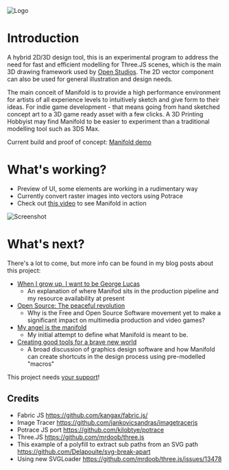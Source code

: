 ![Logo](https://cdn.rawgit.com/paulbrzeski/manifold/master/assets/manifold-01.png)

# Introduction

A hybrid 2D/3D design tool, this is an experimental program to address the need for fast and efficient modelling for Three.JS scenes, which is the main 3D drawing framework used by [Open Studios](https://openstudios.xyz). The 2D vector component can also be used for general illustration and design needs.

The main conceit of Manifold is to provide a high performance environment for artists of all experience levels to intuitively sketch and give form to their ideas. For indie game development - that means going from hand sketched concept art to a 3D game ready asset with a few clicks. A 3D Printing Hobbyist may find Manifold to be easier to experiment than a traditional modelling tool such as 3DS Max.

Current build and proof of concept: [Manifold demo](http://manifold.paulbrzeski.com)

# What's working?
- Preview of UI, some elements are working in a rudimentary way 
- Currently convert raster images into vectors using Potrace
- Check out [this video](https://openstudios.xyz/assets/manifold.mp4) to see Manifold in action

![Screenshot](https://cdn.rawgit.com/paulbrzeski/manifold/master/assets/screenshot.png)

# What's next?
There's a lot to come, but more info can be found in my blog posts about this project: 
- [When I grow up, I want to be George Lucas](https://medium.com/@mail_59849/when-i-grow-up-i-want-to-be-george-lucas-fba6d5ae93b8)
  - An explanation of where Manifod sits in the production pipeline and my resource availability at present
- [Open Source: The peaceful revolution](https://medium.com/@mail_59849/open-source-the-peaceful-revolution-f9aeacd4171d)
  - Why is the Free and Open Source Software movement yet to make a significant impact on multimedia production and video games? 
- [My angel is the manifold](https://medium.com/@mail_59849/my-angel-is-the-manifold-d0b718d03071)
  - My initial attempt to define what Manifold is meant to be.
- [Creating good tools for a brave new world](https://medium.com/@mail_59849/creating-good-tools-for-a-brave-new-world-a85fa2da43cf)
  - A broad discussion of graphics design software and how Manifold can create shortcuts in the design process using pre-modelled "macros"

This project needs [your support](https://openstudios.xyz/donate.html)!

## Credits
- Fabric JS https://github.com/kangax/fabric.js/
- Image Tracer https://github.com/jankovicsandras/imagetracerjs
- Potrace JS port https://github.com/kilobtye/potrace
- Three.JS https://github.com/mrdoob/three.js
- This example of a polyfill to extract sub paths from an SVG path https://github.com/Delapouite/svg-break-apart
- Using new SVGLoader https://github.com/mrdoob/three.js/issues/13478
